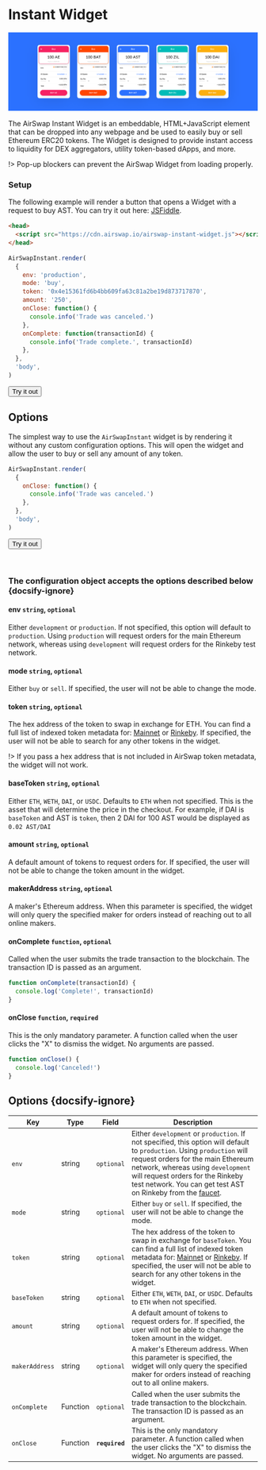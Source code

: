 # Instant Widget

![AirSwap Widget](../assets/widget/instant-widget.png)

The AirSwap Instant Widget is an embeddable, HTML+JavaScript element that can be dropped into any webpage and be used to easily buy or sell Ethereum ERC20 tokens. The Widget is designed to provide instant access to liquidity for DEX aggregators, utility token-based dApps, and more.

!> Pop-up blockers can prevent the AirSwap Widget from loading properly.

### Setup

The following example will render a button that opens a Widget with a request to buy AST. You can try it out here: [JSFiddle](https://codepen.io/grahamperich/pen/xxKqBQy).

```html
<head>
  <script src="https://cdn.airswap.io/airswap-instant-widget.js"></script>
</head>
```

```js
AirSwapInstant.render(
  {
    env: 'production',
    mode: 'buy',
    token: '0x4e15361fd6b4bb609fa63c81a2be19d873717870',
    amount: '250',
    onClose: function() {
      console.info('Trade was canceled.')
    },
    onComplete: function(transactionId) {
      console.info('Trade complete.', transactionId)
    },
  },
  'body',
)
```

<button class="open-widget" id="open-instant-widget-1" onClick="(function() {
  const button = document.getElementById('open-instant-widget-1');
  button.disabled = true;
  window.AirSwapInstant.render(
    {
      env: 'production',
      mode: 'buy',
      token: '0x4e15361fd6b4bb609fa63c81a2be19d873717870',
      amount: '250',
      onClose: function() {
        console.info('Trade was canceled.')
        button.disabled = false;
      },
      onComplete: function(transactionId) {
        console.info('Trade complete.', transactionId)
      },
    },
    'body',
  )
})()">Try it out</button>

## Options

The simplest way to use the `AirSwapInstant` widget is by rendering it without any custom configuration options. This will open the widget and allow the user to buy or sell any amount of any token.

```js
AirSwapInstant.render(
  {
    onClose: function() {
      console.info('Trade was canceled.')
    },
  },
  'body',
)
```

<button class="open-widget" id="open-instant-widget-2" onClick="(function() {
  const button = document.getElementById('open-instant-widget-2');
  button.disabled = true;
  window.AirSwapInstant.render(
    {
      onClose: function() {
        console.info('Trade was canceled.')
        button.disabled = false;
      },
    },
    'body',
  )
})()">Try it out</button>

<br>

### The configuration object accepts the options described below {docsify-ignore}

#### env `string`, `optional`

Either `development` or `production`. If not specified, this option will default to `production`. Using `production` will request orders for the main Ethereum network, whereas using `development` will request orders for the Rinkeby test network.

#### mode `string`, `optional`

Either `buy` or `sell`. If specified, the user will not be able to change the mode.

#### token `string`, `optional`

The hex address of the token to swap in exchange for ETH. You can find a full list of indexed token metadata for: [Mainnet](https://token-metadata.airswap.io/tokens) or [Rinkeby](https://token-metadata.airswap.io/rinkebyTokens). If specified, the user will not be able to search for any other tokens in the widget.

!> If you pass a hex address that is not included in AirSwap token metadata, the widget will not work.

#### baseToken `string`, `optional`

Either `ETH`, `WETH`, `DAI`, or `USDC`. Defaults to `ETH` when not specified. This is the asset that will determine the price in the checkout. For example, if DAI is `baseToken` and AST is `token`, then 2 DAI for 100 AST would be displayed as `0.02 AST/DAI`

#### amount `string`, `optional`

A default amount of tokens to request orders for. If specified, the user will not be able to change the token amount in the widget.

#### makerAddress `string`, `optional`

A maker's Ethereum address. When this parameter is specified, the widget will only query the specified maker for orders instead of reaching out to all online makers.

#### onComplete `function`, `optional`

Called when the user submits the trade transaction to the blockchain. The transaction ID is passed as an argument.

```js
function onComplete(transactionId) {
  console.log('Complete!', transactionId)
}
```

#### onClose `function`, `required`

This is the only mandatory parameter. A function called when the user clicks the "X" to dismiss the widget. No arguments are passed.

```js
function onClose() {
  console.log('Canceled!')
}
```

## Options {docsify-ignore}

| Key            | Type     | Field          | Description                                                                                                                                                                                                                                                                                                                                             |
| -------------- | -------- | -------------- | ------------------------------------------------------------------------------------------------------------------------------------------------------------------------------------------------------------------------------------------------------------------------------------------------------------------------------------------------------- |
| `env`          | string   | `optional`     | Either `development` or `production`. If not specified, this option will default to `production`. Using `production` will request orders for the main Ethereum network, whereas using `development` will request orders for the Rinkeby test network. You can get test AST on Rinkeby from the [faucet](https://ast-faucet-ui.development.airswap.io/). |
| `mode`         | string   | `optional`     | Either `buy` or `sell`. If specified, the user will not be able to change the mode.                                                                                                                                                                                                                                                                     |
| `token`        | string   | `optional`     | The hex address of the token to swap in exchange for `baseToken`. You can find a full list of indexed token metadata for: [Mainnet](https://token-metadata.airswap.io/tokens) or [Rinkeby](https://token-metadata.airswap.io/rinkebyTokens). If specified, the user will not be able to search for any other tokens in the widget.                      |
| `baseToken`    | string   | `optional`     | Either `ETH`, `WETH`, `DAI`, or `USDC`. Defaults to `ETH` when not specified.                                                                                                                                                                                                                                                                           |
| `amount`       | string   | `optional`     | A default amount of tokens to request orders for. If specified, the user will not be able to change the token amount in the widget.                                                                                                                                                                                                                     |
| `makerAddress` | string   | `optional`     | A maker's Ethereum address. When this parameter is specified, the widget will only query the specified maker for orders instead of reaching out to all online makers.                                                                                                                                                                                   |
| `onComplete`   | Function | `optional`     | Called when the user submits the trade transaction to the blockchain. The transaction ID is passed as an argument.                                                                                                                                                                                                                                      |
| `onClose`      | Function | **`required`** | This is the only mandatory parameter. A function called when the user clicks the "X" to dismiss the widget. No arguments are passed.                                                                                                                                                                                                                    |

<!-- Coming soon...

#### address `string`, `optional`

A fixed maker `address` to query a specific counterparty for orders. -->
